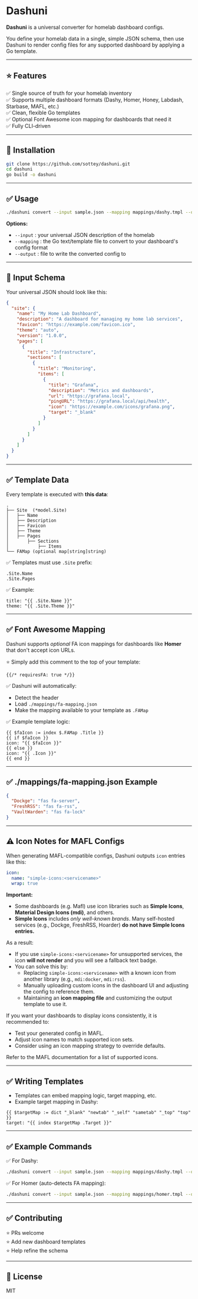 # Dashuni

**Dashuni** is a universal converter for homelab dashboard configs.  

You define your homelab data in a single, simple JSON schema, then use Dashuni to render config files for any supported dashboard by applying a Go template.  

---

## ⭐️ Features

✅ Single source of truth for your homelab inventory  
✅ Supports multiple dashboard formats (Dashy, Homer, Honey, Labdash, Starbase, MAFL, etc.)  
✅ Clean, flexible Go templates  
✅ Optional Font Awesome icon mapping for dashboards that need it  
✅ Fully CLI-driven  

---

## 🚀 Installation

```bash
git clone https://github.com/sottey/dashuni.git
cd dashuni
go build -o dashuni
```

---

## ✅ Usage

```bash
./dashuni convert --input sample.json --mapping mappings/dashy.tmpl --output dashy-config.yml
```

**Options:**
- `--input` : your universal JSON description of the homelab
- `--mapping` : the Go text/template file to convert to your dashboard's config format
- `--output` : file to write the converted config to

---

## 📌 Input Schema

Your universal JSON should look like this:

```json
{
  "site": {
    "name": "My Home Lab Dashboard",
    "description": "A dashboard for managing my home lab services",
    "favicon": "https://example.com/favicon.ico",
    "theme": "auto",
    "version": "1.0.0",
    "pages": [
      {
        "title": "Infrastructure",
        "sections": [
          {
            "title": "Monitoring",
            "items": [
              {
                "title": "Grafana",
                "description": "Metrics and dashboards",
                "url": "https://grafana.local",
                "pingURL": "https://grafana.local/api/health",
                "icon": "https://example.com/icons/grafana.png",
                "target": "_blank"
              }
            ]
          }
        ]
      }
    ]
  }
}
```

---

## ✅ Template Data

Every template is executed with **this data**:

```
.
├── Site  (*model.Site)
│   ├── Name
│   ├── Description
│   ├── Favicon
│   ├── Theme
│   ├── Pages
│       ├── Sections
│           ├── Items
└── FAMap (optional map[string]string)
```

✅ Templates must use `.Site` prefix:

```gotemplate
.Site.Name
.Site.Pages
```

✅ Example:

```gotemplate
title: "{{ .Site.Name }}"
theme: "{{ .Site.Theme }}"
```

---

## ✅ Font Awesome Mapping

Dashuni supports *optional* FA icon mappings for dashboards like **Homer** that don't accept icon URLs.

⭐ Simply add this comment to the top of your template:

```gotemplate
{{/* requiresFA: true */}}
```

✅ Dashuni will automatically:
- Detect the header
- Load `./mappings/fa-mapping.json`
- Make the mapping available to your template as `.FAMap`

✅ Example template logic:

```gotemplate
{{ $faIcon := index $.FAMap .Title }}
{{ if $faIcon }}
icon: "{{ $faIcon }}"
{{ else }}
icon: "{{ .Icon }}"
{{ end }}
```

---

## ✅ ./mappings/fa-mapping.json Example

```json
{
  "Dockge": "fas fa-server",
  "FreshRSS": "fas fa-rss",
  "VaultWarden": "fas fa-lock"
}
```

---
## ⚠️ Icon Notes for MAFL Configs

When generating MAFL-compatible configs, Dashuni outputs `icon` entries like this:

```yaml
icon:
  name: "simple-icons:<servicename>"
  wrap: true
```

**Important:**
- Some dashboards (e.g. Mafl) use icon libraries such as **Simple Icons**, **Material Design Icons (mdi)**, and others.
- **Simple Icons** includes *only well-known brands*. Many self-hosted services (e.g., Dockge, FreshRSS, Hoarder) **do not have Simple Icons entries.**

As a result:
- If you use `simple-icons:<servicename>` for unsupported services, the icon **will not render** and you will see a fallback text badge.
- You can solve this by:
  - Replacing `simple-icons:<servicename>` with a known icon from another library (e.g., `mdi:docker`, `mdi:rss`).
  - Manually uploading custom icons in the dashboard UI and adjusting the config to reference them.
  - Maintaining an **icon mapping file** and customizing the output template to use it.

If you want your dashboards to display icons consistently, it is recommended to:
- Test your generated config in MAFL.
- Adjust icon names to match supported icon sets.
- Consider using an icon mapping strategy to override defaults.

Refer to the MAFL documentation for a list of supported icons.

---

## ✅ Writing Templates

- Templates can embed mapping logic, target mapping, etc.  
- Example target mapping in Dashy:

```gotemplate
{{ $targetMap := dict "_blank" "newtab" "_self" "sametab" "_top" "top" }}
target: "{{ index $targetMap .Target }}"
```

---

## ✅ Example Commands

✅ For Dashy:

```bash
./dashuni convert --input sample.json --mapping mappings/dashy.tmpl --output dashy.yml
```

✅ For Homer (auto-detects FA mapping):

```bash
./dashuni convert --input sample.json --mapping mappings/homer.tmpl --output homer.yml
```

---

## ✅ Contributing

⭐ PRs welcome  
⭐ Add new dashboard templates  
⭐ Help refine the schema  

---

## 📜 License

MIT